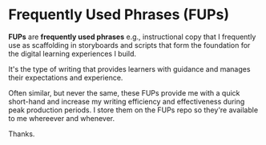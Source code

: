 <h1>Frequently Used Phrases (FUPs)</h1>

<p><b>FUPs</b> are <b>frequently used phrases</b> e.g., instructional copy that I frequently use as scaffolding in storyboards and scripts that form the foundation for the digital learning experiences I build.<p> <p>It's the type of writing that provides learners with guidance and manages their expectations and experience.</p> <p>Often similar, but never the same, these FUPs provide me with a quick short-hand and increase my writing efficiency and effectiveness during peak production periods. I store them on the FUPs repo so they're available to me whereever and whenever.</p> <p>Thanks.</p>
